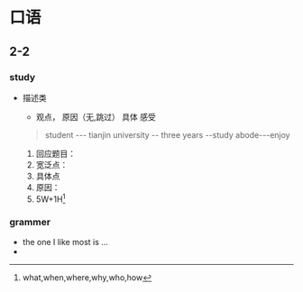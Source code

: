 # 口语
## 2-2
### study
- 描述类
  - 观点， 原因（无,跳过） 具体  感受  
  > student --- tianjin university -- three years --study abode---enjoy
 
  1. 回应题目：
  2. 宽泛点：
  3. 具体点
  4. 原因：
  5. 5W+1H[^5w+h]
[^5w+h]: what,when,where,why,who,how

### grammer
- the one I like most is ...  
- 
